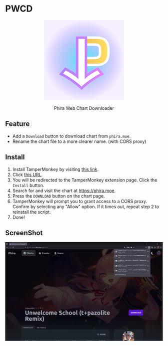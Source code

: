 # PWCD

<p align="center"><img src="res/icon.svg" /></p>
<p align="center">Phira Web Chart Downloader</p>

## Feature

- Add a `Download` button to download chart from `phira.moe`.
- Rename the chart file to a more clearer name. (with CORS proxy)

## Install

1. Install TamperMonkey by visiting [this link](https://www.tampermonkey.net/).
2. Click [this URL](https://github.com/YuevUwU/pwcd/raw/refs/heads/tampermonkey/pwcd.user.js).
3. You will be redirected to the TamperMonkey extension page. Click the `Install` button.
4. Search for and visit the chart at https://phira.moe.
5. Press the `DOWNLOAD` button on the chart page.
6. TamperMonkey will prompt you to grant access to a CORS proxy. Confirm by selecting any "Allow" option. If it times out, repeat step 2 to reinstall the script.
7. Done!

## ScreenShot

![image](res/screenshot.png)
